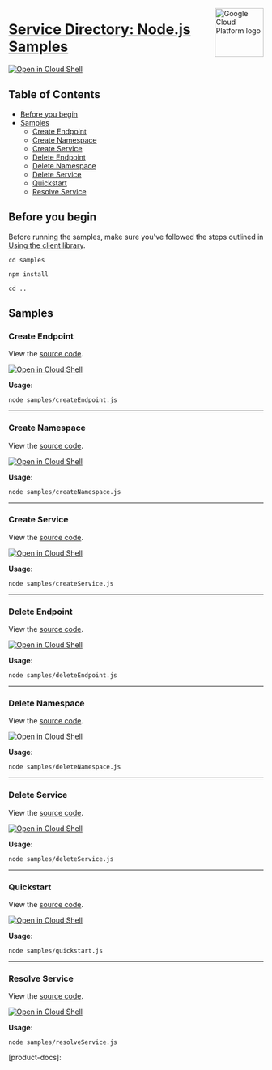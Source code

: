 [//]: # "This README.md file is auto-generated, all changes to this file will be lost."
[//]: # "To regenerate it, use `python -m synthtool`."
<img src="https://avatars2.githubusercontent.com/u/2810941?v=3&s=96" alt="Google Cloud Platform logo" title="Google Cloud Platform" align="right" height="96" width="96"/>

# [Service Directory: Node.js Samples](https://github.com/googleapis/nodejs-service-directory)

[![Open in Cloud Shell][shell_img]][shell_link]



## Table of Contents

* [Before you begin](#before-you-begin)
* [Samples](#samples)
  * [Create Endpoint](#create-endpoint)
  * [Create Namespace](#create-namespace)
  * [Create Service](#create-service)
  * [Delete Endpoint](#delete-endpoint)
  * [Delete Namespace](#delete-namespace)
  * [Delete Service](#delete-service)
  * [Quickstart](#quickstart)
  * [Resolve Service](#resolve-service)

## Before you begin

Before running the samples, make sure you've followed the steps outlined in
[Using the client library](https://github.com/googleapis/nodejs-service-directory#using-the-client-library).

`cd samples`

`npm install`

`cd ..`

## Samples



### Create Endpoint

View the [source code](https://github.com/googleapis/nodejs-service-directory/blob/master/samples/createEndpoint.js).

[![Open in Cloud Shell][shell_img]](https://console.cloud.google.com/cloudshell/open?git_repo=https://github.com/googleapis/nodejs-service-directory&page=editor&open_in_editor=samples/createEndpoint.js,samples/README.md)

__Usage:__


`node samples/createEndpoint.js`


-----




### Create Namespace

View the [source code](https://github.com/googleapis/nodejs-service-directory/blob/master/samples/createNamespace.js).

[![Open in Cloud Shell][shell_img]](https://console.cloud.google.com/cloudshell/open?git_repo=https://github.com/googleapis/nodejs-service-directory&page=editor&open_in_editor=samples/createNamespace.js,samples/README.md)

__Usage:__


`node samples/createNamespace.js`


-----




### Create Service

View the [source code](https://github.com/googleapis/nodejs-service-directory/blob/master/samples/createService.js).

[![Open in Cloud Shell][shell_img]](https://console.cloud.google.com/cloudshell/open?git_repo=https://github.com/googleapis/nodejs-service-directory&page=editor&open_in_editor=samples/createService.js,samples/README.md)

__Usage:__


`node samples/createService.js`


-----




### Delete Endpoint

View the [source code](https://github.com/googleapis/nodejs-service-directory/blob/master/samples/deleteEndpoint.js).

[![Open in Cloud Shell][shell_img]](https://console.cloud.google.com/cloudshell/open?git_repo=https://github.com/googleapis/nodejs-service-directory&page=editor&open_in_editor=samples/deleteEndpoint.js,samples/README.md)

__Usage:__


`node samples/deleteEndpoint.js`


-----




### Delete Namespace

View the [source code](https://github.com/googleapis/nodejs-service-directory/blob/master/samples/deleteNamespace.js).

[![Open in Cloud Shell][shell_img]](https://console.cloud.google.com/cloudshell/open?git_repo=https://github.com/googleapis/nodejs-service-directory&page=editor&open_in_editor=samples/deleteNamespace.js,samples/README.md)

__Usage:__


`node samples/deleteNamespace.js`


-----




### Delete Service

View the [source code](https://github.com/googleapis/nodejs-service-directory/blob/master/samples/deleteService.js).

[![Open in Cloud Shell][shell_img]](https://console.cloud.google.com/cloudshell/open?git_repo=https://github.com/googleapis/nodejs-service-directory&page=editor&open_in_editor=samples/deleteService.js,samples/README.md)

__Usage:__


`node samples/deleteService.js`


-----




### Quickstart

View the [source code](https://github.com/googleapis/nodejs-service-directory/blob/master/samples/quickstart.js).

[![Open in Cloud Shell][shell_img]](https://console.cloud.google.com/cloudshell/open?git_repo=https://github.com/googleapis/nodejs-service-directory&page=editor&open_in_editor=samples/quickstart.js,samples/README.md)

__Usage:__


`node samples/quickstart.js`


-----




### Resolve Service

View the [source code](https://github.com/googleapis/nodejs-service-directory/blob/master/samples/resolveService.js).

[![Open in Cloud Shell][shell_img]](https://console.cloud.google.com/cloudshell/open?git_repo=https://github.com/googleapis/nodejs-service-directory&page=editor&open_in_editor=samples/resolveService.js,samples/README.md)

__Usage:__


`node samples/resolveService.js`






[shell_img]: https://gstatic.com/cloudssh/images/open-btn.png
[shell_link]: https://console.cloud.google.com/cloudshell/open?git_repo=https://github.com/googleapis/nodejs-service-directory&page=editor&open_in_editor=samples/README.md
[product-docs]: 
